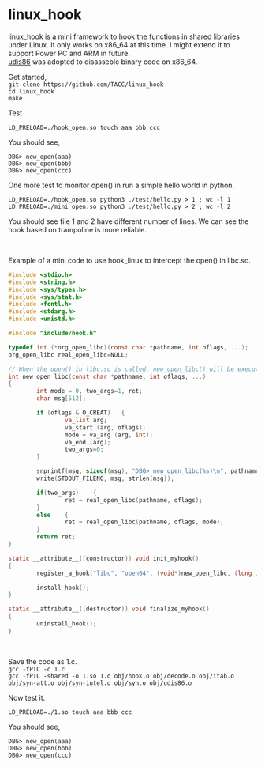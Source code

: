 # linux_hook
linux_hook is a mini framework to hook the functions in shared libraries under Linux.
It only works on x86_64 at this time. I might extend it to support Power PC and
ARM in future. 
<br>
[udis86](https://github.com/vmt/udis86) was adopted to disasseble binary code on x86_64. 

Get started,<br> 
`git clone https://github.com/TACC/linux_hook` <br>
`cd linux_hook` <br>
`make` <br>

Test

`LD_PRELOAD=./hook_open.so touch aaa bbb ccc` <br>

You should see, 

`DBG> new_open(aaa)` <br>
`DBG> new_open(bbb)` <br>
`DBG> new_open(ccc)` <br>

One more test to monitor open() in run a simple hello world in python. 

`LD_PRELOAD=./hook_open.so python3 ./test/hello.py > 1 ; wc -l 1` <br>
`LD_PRELOAD=./mini_open.so python3 ./test/hello.py > 2 ; wc -l 2` <br>

You should see file 1 and 2 have different number of lines. We can see the hook 
based on trampoline is more reliable. 

<br>

Example of a mini code to use hook_linux to intercept the open() in libc.so. 

``` C
#include <stdio.h>
#include <string.h>
#include <sys/types.h>
#include <sys/stat.h>
#include <fcntl.h>
#include <stdarg.h>
#include <unistd.h>

#include "include/hook.h"

typedef int (*org_open_libc)(const char *pathname, int oflags, ...);
org_open_libc real_open_libc=NULL;

// When the open() in libc.so is called, new_open_libc() will be executed.
int new_open_libc(const char *pathname, int oflags, ...)
{
        int mode = 0, two_args=1, ret;
        char msg[512];

        if (oflags & O_CREAT)   {
                va_list arg;
                va_start (arg, oflags);
                mode = va_arg (arg, int);
                va_end (arg);
                two_args=0;
        }

        snprintf(msg, sizeof(msg), "DBG> new_open_libc(%s)\n", pathname);
        write(STDOUT_FILENO, msg, strlen(msg));

        if(two_args)    {
                ret = real_open_libc(pathname, oflags);
        }
        else    {
                ret = real_open_libc(pathname, oflags, mode);
        }
        return ret;
}

static __attribute__((constructor)) void init_myhook()
{
        register_a_hook("libc", "open64", (void*)new_open_libc, (long int *)(&real_open_libc));

        install_hook();
}

static __attribute__((destructor)) void finalize_myhook()
{
        uninstall_hook();
}
```

<br>

Save the code as 1.c. <br>
`gcc -fPIC -c 1.c` <br>
`gcc -fPIC -shared -o 1.so 1.o obj/hook.o obj/decode.o obj/itab.o obj/syn-att.o obj/syn-intel.o obj/syn.o obj/udis86.o` <br>

Now test it. 

`LD_PRELOAD=./1.so touch aaa bbb ccc` <br>

You should see,

`DBG> new_open(aaa)` <br>
`DBG> new_open(bbb)` <br>
`DBG> new_open(ccc)` <br>


